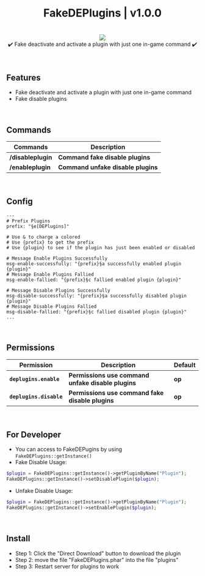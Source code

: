 <div align="center">
<h1>FakeDEPlugins | v1.0.0<h1>
</div>
<p align="center">
<a href="https://poggit.pmmp.io/p/FakeDEPlugins"><img src="https://poggit.pmmp.io/shield.state/FakeDEPlugins"></a>
<br>
✔️ Fake deactivate and activate a plugin with just one in-game command ✔️
</p>

<br>

## Features
- Fake deactivate and activate a plugin with just one in-game command
- Fake disable plugins

<br>
  
## Commands
| **Commands** | **Description** |
| --- | --- |
| **/disableplugin** | **Command fake disable plugins** |
| **/enableplugin** | **Command unfake disable plugins** |
  
<br>

## Config
```
---
# Prefix Plugins
prefix: "§e[DEPlugins]"

# Use & to charge a colored
# Use {prefix} to get the prefix
# Use {plugin} to see if the plugin has just been enabled or disabled

# Message Enable Plugins Successfully
msg-enable-successfully: "{prefix}§a successfully enabled plugin {plugin}"
# Message Enable Plugins Fallied
msg-enable-fallied: "{prefix}§c fallied enabled plugin {plugin}"

# Message Disable Plugins Successfully
msg-disable-successfully: "{prefix}§a successfully disabled plugin {plugin}"
# Message Disable Plugins Fallied
msg-disable-fallied: "{prefix}§c fallied disabled plugin {plugin}"
...
```

<br>
  
## Permissions
| **Permission** | **Description** | **Default** |
| --- | --- | --- |
| **`deplugins.enable`** | **Permissions use command unfake disable plugins** | **op** |
| **`deplugins.disable`** | **Permissions use command fake disable plugins** | **op** |

<br>

## For Developer
- You can access to FakeDEPugins by using `FakeDEPlugins::getInstance()`
- Fake Disable Usage:
```php
$plugin = FakeDEPlugins::getInstance()->getPluginByName("Plugin");
FakeDEPlugins::getInstance()->setDisablePlugin($plugin);
```
- Unfake Disable Usage:
```php
$plugin = FakeDEPlugins::getInstance()->getPluginByName("Plugin");
FakeDEPlugins::getInstance()->setEnablePlugin($plugin);
```

<br>

## Install
- Step 1: Click the "Direct Download" button to download the plugin
- Step 2: move the file "FakeDEPlugins.phar" into the file "plugins"
- Step 3: Restart server for plugins to work

